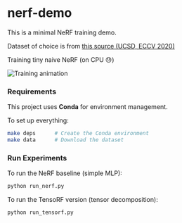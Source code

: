 # nerf-demo

This is a minimal NeRF training demo.

Dataset of choice is from [this source (UCSD, ECCV 2020)](http://cseweb.ucsd.edu/~viscomp/projects/LF/papers/ECCV20/nerf/)

Training tiny naive NeRF (on CPU 😓)

![Training animation](./output.gif)

### Requirements
This project uses **Conda** for environment management.

To set up everything:

```bash
make deps      # Create the Conda environment
make data      # Download the dataset
```

### Run Experiments

To run the NeRF baseline (simple MLP):

```bash
python run_nerf.py
```

To run the TensoRF version (tensor decomposition):

```bash
python run_tensorf.py
```
